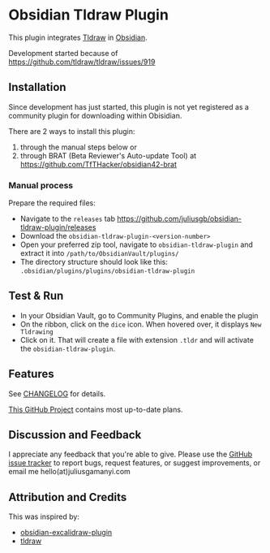 # Obsidian Tldraw Plugin

This plugin integrates [Tldraw](https://github.com/tldraw/tldraw) in [Obsidian](https://obsidian.md).

Development started because of https://github.com/tldraw/tldraw/issues/919

## Installation

Since development has just started, this plugin is not yet registered as a community plugin for downloading within Obisidian.

There are 2 ways to install this plugin:

1. through the manual steps below or
2. through BRAT (Beta Reviewer's Auto-update Tool) at https://github.com/TfTHacker/obsidian42-brat

### Manual process

Prepare the required files:

- Navigate to the `releases` tab <https://github.com/juliusgb/obsidian-tldraw-plugin/releases>
- Download the `obsidian-tldraw-plugin-<version-number>`
- Open your preferred zip tool, navigate to `obsidian-tldraw-plugin` and extract it into
	`/path/to/ObsidianVault/plugins/`
- The directory structure should look like this: `.obsidian/plugins/plugins/obsidian-tldraw-plugin`

## Test & Run
- In your Obsidian Vault, go to Community Plugins, and enable the plugin
- On the ribbon, click on the `dice` icon. When hovered over, it displays `New Tldrawing`
- Click on it. That will create a file with extension `.tldr` and will activate the `obsidian-tldraw-plugin`.

## Features

See [CHANGELOG](./CHANGELOG.md) for details.

[This GitHub Project](https://github.com/users/juliusgb/projects/3/views/1) contains most up-to-date plans.

## Discussion and Feedback

I appreciate any feedback that you're able to give.
Please use the [GitHub issue tracker](https://github.com/juliusgb/obsidian-tldraw-plugin/issues/new) to report bugs, request features,
or suggest improvements, or email me hello(at)juliusgamanyi.com

## Attribution and Credits

This was inspired by:
- [obsidian-excalidraw-plugin](https://github.com/zsviczian/obsidian-excalidraw-plugin)
- [tldraw](https://github.com/tldraw/tldraw)

